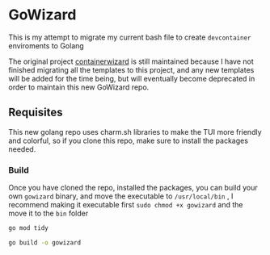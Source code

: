 # GoWizard

This is my attempt to migrate my current bash file to create `devcontainer` enviroments to Golang

The original project [containerwizard](https://github.com/dabiddo/containerwizard) is still maintained because I have not finished migrating all the templates to this project, and any new templates will be added for the time being, but will eventually become deprecated in order to maintain this new GoWizard repo.

## Requisites
This new golang repo uses charm.sh libraries to make the TUI more friendly and colorful, so if you clone this repo, make sure to install the packages needed.

### Build
Once you have cloned the repo, installed the packages, you can build your own `gowizard` binary, and move the executable to `/usr/local/bin` , I recommend making it executable first `sudo chmod +x gowizard` and the move it to the `bin` folder

```bash
go mod tidy

go build -o gowizard
```